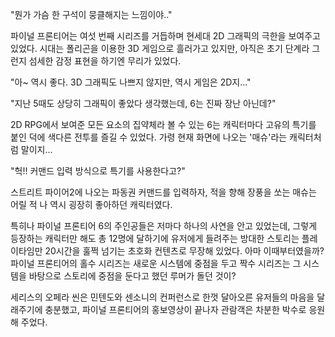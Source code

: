 "뭔가 가슴 한 구석이 뭉클해지는 느낌이야.." 

파이널 프론티어는 여섯 번째 시리즈를 거듭하며 현세대 2D 그래픽의 극한을 보여주고 있었다. 시대는 폴리곤을 이용한 3D 게임으로 흘러가고 있지만, 아직은 초기 단계라 그런지 섬세한 감정 표현을 하기엔 무리가 있었다. 

"아~ 역시 좋다. 3D 그래픽도 나쁘지 않지만, 역시 게임은 2D지..." 

"지난 5때도 상당히 그래픽이 좋았다 생각했는데, 6는 진짜 장난 아닌데?" 

2D RPG에서 보여준 모든 요소의 집약체라 볼 수 있는 6는 캐릭터마다 고유의 특기를 붙인 덕에 색다른 전투를 즐길 수 있었다. 
가령 현재 화면에 나오는 '매슈'라는 캐릭터처럼 말이지... 

"헉!! 커맨드 입력 방식으로 특기를 사용한다고?" 

스트리트 파이어2에 나오는 파동권 커맨드를 입력하자, 적을 향해 장풍을 쏘는 매슈는 어릴 적 나 역시 굉장히 좋아하던 캐릭터였다. 

특히나 파이널 프론티어 6의 주인공들은 저마다 하나의 사연을 안고 있었는데, 그렇게 등장하는 캐릭터만 해도 총 12명에 달하기에 유저에게 들려주는 방대한 스토리는 플레이타임만 20시간을 훌쩍 넘기는 초호화 컨텐츠로 무장해 있었다. 
아마 이때부터였을까? 
파이널 프론티어의 홀수 시리즈는 새로운 시스템에 중점을 두고 짝수 시리즈는 그 시스템을 바탕으로 스토리에 중점을 둔다고 했던 루머가 돌던 것이? 

세리스의 오페라 씬은 민텐도와 센소니의 컨퍼런스로 한껏 달아오른 유저들의 마음을 달래주기에 충분했고, 파이널 프론티어의 홍보영상이 끝나자 관람객은 차분한 박수로 응원해 주었다. 